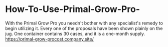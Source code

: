 # How-To-Use-Primal-Grow-Pro-
With the Primal Grow Pro you needn't bother with any specialist's remedy to begin utilizing it. Every one of the proposals have been shown plainly on the jug. One container contains 30 cases, and it is a one-month supply. https://primal-grow-procost.company.site/
